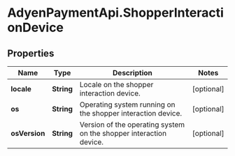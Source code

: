 # AdyenPaymentApi.ShopperInteractionDevice

## Properties

Name | Type | Description | Notes
------------ | ------------- | ------------- | -------------
**locale** | **String** | Locale on the shopper interaction device. | [optional] 
**os** | **String** | Operating system running on the shopper interaction device. | [optional] 
**osVersion** | **String** | Version of the operating system on the shopper interaction device. | [optional] 


